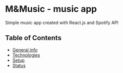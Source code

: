 # M&Music - music app
Simple music app created with React.js and Spotify API

## Table of Contents
* [General info](#general-info)
* [Technologies](#technologies)
* [Setup](#setup)
* [Status](#status)
